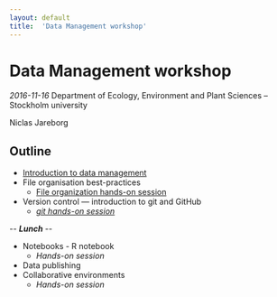 ```yaml
---
layout: default
title:  'Data Management workshop'
---
```


# Data Management workshop
_2016-11-16_
Department of Ecology, Environment and Plant Sciences – Stockholm university

Niclas Jareborg

## Outline

- [Introduction to data management](slides/Data_Management_slides.html#4)
- File organisation best-practices
    - [File organization hands-on session](exercises/1-organization.html)
- Version control — introduction to git and GitHub
    - <em>[git hands-on session](exercises/2-git.html)</em>

<div class="centered">
-- <b><em>Lunch</em></b> --
</div>

- Notebooks - R notebook
    - <em>Hands-on session</em>
- Data publishing
- Collaborative environments
    - <em>Hands-on session</em>
